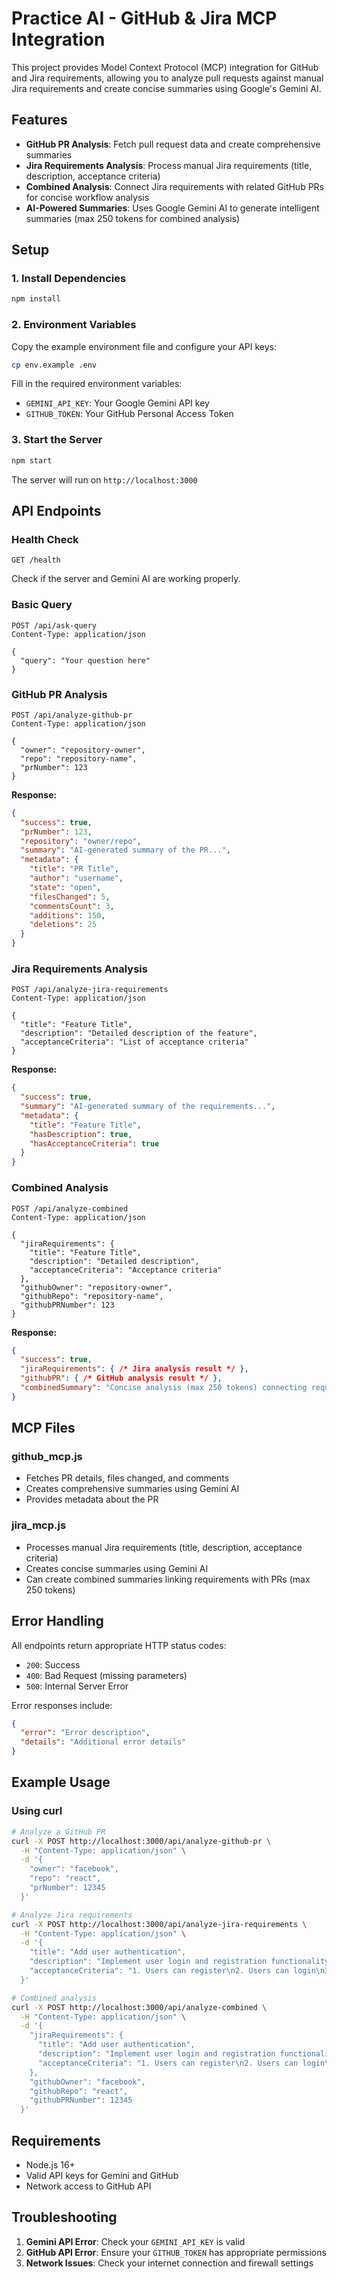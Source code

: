 # Practice AI - GitHub & Jira MCP Integration

This project provides Model Context Protocol (MCP) integration for GitHub and Jira requirements, allowing you to analyze pull requests against manual Jira requirements and create concise summaries using Google's Gemini AI.

## Features

- **GitHub PR Analysis**: Fetch pull request data and create comprehensive summaries
- **Jira Requirements Analysis**: Process manual Jira requirements (title, description, acceptance criteria)
- **Combined Analysis**: Connect Jira requirements with related GitHub PRs for concise workflow analysis
- **AI-Powered Summaries**: Uses Google Gemini AI to generate intelligent summaries (max 250 tokens for combined analysis)

## Setup

### 1. Install Dependencies

```bash
npm install
```

### 2. Environment Variables

Copy the example environment file and configure your API keys:

```bash
cp env.example .env
```

Fill in the required environment variables:

- `GEMINI_API_KEY`: Your Google Gemini API key
- `GITHUB_TOKEN`: Your GitHub Personal Access Token

### 3. Start the Server

```bash
npm start
```

The server will run on `http://localhost:3000`

## API Endpoints

### Health Check
```
GET /health
```
Check if the server and Gemini AI are working properly.

### Basic Query
```
POST /api/ask-query
Content-Type: application/json

{
  "query": "Your question here"
}
```

### GitHub PR Analysis
```
POST /api/analyze-github-pr
Content-Type: application/json

{
  "owner": "repository-owner",
  "repo": "repository-name",
  "prNumber": 123
}
```

**Response:**
```json
{
  "success": true,
  "prNumber": 123,
  "repository": "owner/repo",
  "summary": "AI-generated summary of the PR...",
  "metadata": {
    "title": "PR Title",
    "author": "username",
    "state": "open",
    "filesChanged": 5,
    "commentsCount": 3,
    "additions": 150,
    "deletions": 25
  }
}
```

### Jira Requirements Analysis
```
POST /api/analyze-jira-requirements
Content-Type: application/json

{
  "title": "Feature Title",
  "description": "Detailed description of the feature",
  "acceptanceCriteria": "List of acceptance criteria"
}
```

**Response:**
```json
{
  "success": true,
  "summary": "AI-generated summary of the requirements...",
  "metadata": {
    "title": "Feature Title",
    "hasDescription": true,
    "hasAcceptanceCriteria": true
  }
}
```

### Combined Analysis
```
POST /api/analyze-combined
Content-Type: application/json

{
  "jiraRequirements": {
    "title": "Feature Title",
    "description": "Detailed description",
    "acceptanceCriteria": "Acceptance criteria"
  },
  "githubOwner": "repository-owner",
  "githubRepo": "repository-name",
  "githubPRNumber": 123
}
```

**Response:**
```json
{
  "success": true,
  "jiraRequirements": { /* Jira analysis result */ },
  "githubPR": { /* GitHub analysis result */ },
  "combinedSummary": "Concise analysis (max 250 tokens) connecting requirements with PR implementation..."
}
```

## MCP Files

### github_mcp.js
- Fetches PR details, files changed, and comments
- Creates comprehensive summaries using Gemini AI
- Provides metadata about the PR

### jira_mcp.js
- Processes manual Jira requirements (title, description, acceptance criteria)
- Creates concise summaries using Gemini AI
- Can create combined summaries linking requirements with PRs (max 250 tokens)

## Error Handling

All endpoints return appropriate HTTP status codes:
- `200`: Success
- `400`: Bad Request (missing parameters)
- `500`: Internal Server Error

Error responses include:
```json
{
  "error": "Error description",
  "details": "Additional error details"
}
```

## Example Usage

### Using curl

```bash
# Analyze a GitHub PR
curl -X POST http://localhost:3000/api/analyze-github-pr \
  -H "Content-Type: application/json" \
  -d '{
    "owner": "facebook",
    "repo": "react",
    "prNumber": 12345
  }'

# Analyze Jira requirements
curl -X POST http://localhost:3000/api/analyze-jira-requirements \
  -H "Content-Type: application/json" \
  -d '{
    "title": "Add user authentication",
    "description": "Implement user login and registration functionality",
    "acceptanceCriteria": "1. Users can register\n2. Users can login\n3. Session management works"
  }'

# Combined analysis
curl -X POST http://localhost:3000/api/analyze-combined \
  -H "Content-Type: application/json" \
  -d '{
    "jiraRequirements": {
      "title": "Add user authentication",
      "description": "Implement user login and registration functionality",
      "acceptanceCriteria": "1. Users can register\n2. Users can login\n3. Session management works"
    },
    "githubOwner": "facebook",
    "githubRepo": "react",
    "githubPRNumber": 12345
  }'
```

## Requirements

- Node.js 16+
- Valid API keys for Gemini and GitHub
- Network access to GitHub API

## Troubleshooting

1. **Gemini API Error**: Check your `GEMINI_API_KEY` is valid
2. **GitHub API Error**: Ensure your `GITHUB_TOKEN` has appropriate permissions
3. **Network Issues**: Check your internet connection and firewall settings 